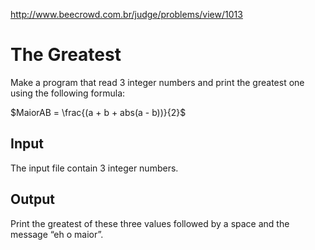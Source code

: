 http://www.beecrowd.com.br/judge/problems/view/1013

# The Greatest

Make a program that read 3 integer numbers and print the greatest one using
the following formula:

$MaiorAB = \frac{(a + b + abs(a - b))}{2}$

## Input

The input file contain 3 integer numbers.

## Output

Print the greatest of these three values followed by a space and the message
“eh o maior”.

